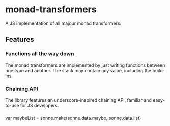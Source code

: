 # monad-transformers
A JS implementation of all majour monad transformers.

## Features



### Functions all the way down
The monad transformers are implemented by just writing functions between one type and another. The stack may contain any value, including 
the build-ins.


### Chaining API
The library features an underscore-inspired chaining API, familiar and easy-to-use for JS developers.

### 



  var maybeList = sonne.make(sonne.data.maybe, sonne.data.list)
